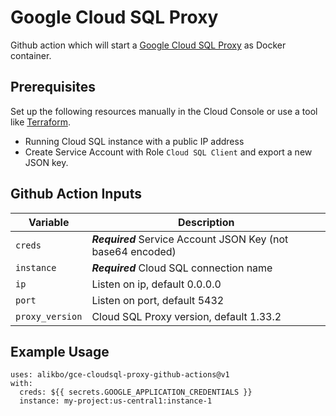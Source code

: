 # Google Cloud SQL Proxy

Github action which will start a [Google Cloud SQL Proxy](https://cloud.google.com/sql/docs/postgres/sql-proxy) as Docker container. 

## Prerequisites

Set up the following resources manually in the Cloud Console 
or use a tool like [Terraform](https://www.terraform.io).

* Running Cloud SQL instance with a public IP address
* Create Service Account with Role `Cloud SQL Client` and export a new JSON key.


## Github Action Inputs

| Variable                         | Description                                                                 |
|----------------------------------|-----------------------------------------------------------------------------|
| `creds`                          | ***Required*** Service Account JSON Key (not base64 encoded)                |
| `instance`                       | ***Required*** Cloud SQL connection name                                    |
| `ip`                             | Listen on ip, default 0.0.0.0                                               |
| `port`                           | Listen on port, default 5432                                                |
| `proxy_version`                  | Cloud SQL Proxy version, default 1.33.2                                     |


## Example Usage

```
uses: alikbo/gce-cloudsql-proxy-github-actions@v1
with:
  creds: ${{ secrets.GOOGLE_APPLICATION_CREDENTIALS }}
  instance: my-project:us-central1:instance-1
```

